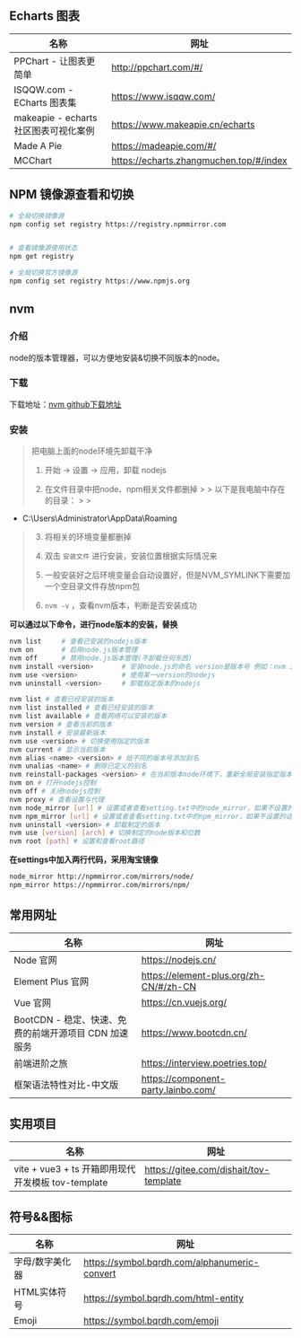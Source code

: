 ## Echarts 图表

| 名称                           | 网址                                      |
|------------------------------|-----------------------------------------|
| PPChart - 让图表更简单             | http://ppchart.com/#/                   |
| ISQQW.com - ECharts 图表集      | https://www.isqqw.com/                  |
| makeapie - echarts 社区图表可视化案例 | https://www.makeapie.cn/echarts         |
| Made A Pie                   | https://madeapie.com/#/                 |
| MCChart                      | https://echarts.zhangmuchen.top/#/index |

## NPM 镜像源查看和切换

```bash
# 全局切换镜像源
npm config set registry https://registry.npmmirror.com


# 查看镜像源使用状态
npm get registry

# 全局切换官方镜像源
npm config set registry https://www.npmjs.org
```

## nvm

### 介绍

node的版本管理器，可以方便地安装&切换不同版本的node。

### 下载

下载地址：[nvm github下载地址](https://github.com/coreybutler/nvm-windows/releases)

### 安装

> 把电脑上面的node环境先卸载干净
>
> 1. 开始 -> 设置 -> 应用，卸载 nodejs
>
> 2. 在文件目录中把node、npm相关文件都删掉
     >
     >    以下是我电脑中存在的目录：
     >
     >

- C:\Users\Administrator\AppData\Roaming

>
> 3. 将相关的环境变量都删掉
>
> 4. 双击 `安装文件`  进行安装，安装位置根据实际情况来
>
> 5. 一般安装好之后环境变量会自动设置好，但是NVM_SYMLINK下需要加一个空目录文件存放npm包
>
> 6. `nvm -v` ，查看nvm版本，判断是否安装成功

**可以通过以下命令，进行node版本的安装，替换**

```bash
nvm list     # 查看已安装的nodejs版本
nvm on       # 启用node.js版本管理
nvm off      # 禁用node.js版本管理(不卸载任何东西)
nvm install <version>       # 安装node.js的命名 version是版本号 例如：nvm install 8.12.0
nvm use <version>           # 使用某一version的nodejs
nvm uninstall <version>     # 卸载指定版本的nodejs

nvm list # 查看已经安装的版本
nvm list installed # 查看已经安装的版本
nvm list available # 查看网络可以安装的版本
nvm version # 查看当前的版本
nvm install # 安装最新版本
nvm use <version> # 切换使用指定的版本
nvm current # 显示当前版本
nvm alias <name> <version> # 给不同的版本号添加别名
nvm unalias <name> # 删除已定义的别名
nvm reinstall-packages <version> # 在当前版本node环境下，重新全局安装指定版本号的npm包
nvm on # 打开nodejs控制
nvm off # 关闭nodejs控制
nvm proxy # 查看设置与代理
nvm node_mirror [url] # 设置或者查看setting.txt中的node_mirror，如果不设置的默认是 Index of /dist/
nvm npm_mirror [url] # 设置或者查看setting.txt中的npm_mirror，如果不设置的话默认的是： https://github.com/npm/npm/archive/
nvm uninstall <version> # 卸载制定的版本
nvm use [version] [arch] # 切换制定的node版本和位数
nvm root [path] # 设置和查看root路径
```

**在settings中加入两行代码，采用淘宝镜像**

```bash
node_mirror http://npmmirror.com/mirrors/node/
npm_mirror https://npmmirror.com/mirrors/npm/
```

## 常用网址

| 名称                                 | 网址                                     |
|------------------------------------|----------------------------------------|
| Node 官网                            | https://nodejs.cn/                     |
| Element Plus 官网                    | https://element-plus.org/zh-CN/#/zh-CN |
| Vue 官网                             | https://cn.vuejs.org/                  |
| BootCDN - 稳定、快速、免费的前端开源项目 CDN 加速服务 | https://www.bootcdn.cn/                |
| 前端进阶之旅                             | https://interview.poetries.top/        |
| 框架语法特性对比-中文版                       | https://component-party.lainbo.com/    |

## 实用项目

| 名称                                       | 网址                                     |
|------------------------------------------|----------------------------------------|
| vite + vue3 + ts 开箱即用现代开发模板 tov-template | https://gitee.com/dishait/tov-template |

## 符号&&图标

| 名称       | 网址                                            |
|----------|-----------------------------------------------|
| 字母/数字美化器 | https://symbol.bqrdh.com/alphanumeric-convert |
| HTML实体符号 | https://symbol.bqrdh.com/html-entity          |
| Emoji    | https://symbol.bqrdh.com/emoji                |